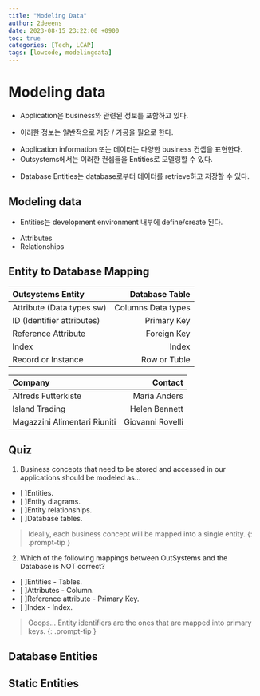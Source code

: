 ```yaml
---
title: "Modeling Data"
author: 2deeens
date: 2023-08-15 23:22:00 +0900
toc: true
categories: [Tech, LCAP]
tags: [lowcode, modelingdata]
---
```


# Modeling data

- Application은 business와 관련된 정보를 포함하고 있다.
 + 이러한 정보는 일반적으로 저장 / 가공을 필요로 한다.
- Application information 또는 데이터는 다양한 business 컨셉을 표현한다.
- Outsystems에서는 이러한 컨셉들을 Entities로 모델링할 수 있다.
 + Database Entities는 database로부터 데이터를 retrieve하고 저장할 수 있다.

## Modeling data
- Entities는 development environment 내부에 define/create 된다.
 + Attributes
 + Relationships

## Entity to Database Mapping

| Outsystems Entity            | Database Table          | 
|:-----------------------------|------------------------:|
| Attribute (Data types sw)    | Columns Data types      |
| ID (Identifier attributes)   | Primary Key             |
| Reference Attribute          | Foreign Key             |
| Index                        | Index                   |
| Record or Instance           | Row or Tuble            |

| Company                      | Contact          |
|:-----------------------------|-----------------:|
| Alfreds Futterkiste          | Maria Anders     |
| Island Trading               | Helen Bennett    |
| Magazzini Alimentari Riuniti | Giovanni Rovelli |

## Quiz
1. Business concepts that need to be stored and accessed in our applications should be modeled as...

- [ ]Entities.
- [ ]Entity diagrams.
- [ ]Entity relationships.
- [ ]Database tables.

> Ideally, each business concept will be mapped into a single entity.
{: .prompt-tip }

2. Which of the following mappings between OutSystems and the Database is NOT correct?

- [ ]Entities - Tables.
- [ ]Attributes - Column.
- [ ]Reference attribute - Primary Key.
- [ ]Index - Index.

> Ooops... Entity identifiers are the ones that are mapped into primary keys.
{: .prompt-tip }


## Database Entities

## Static Entities

